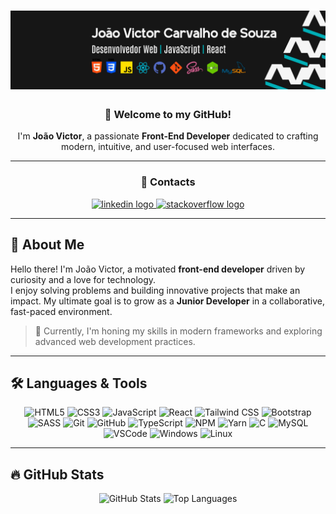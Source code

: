# ![Devictor Banner](./images/bannerdevictor.png)

<div align="center">

### 👋 Welcome to my GitHub!

I'm **João Victor**, a passionate **Front-End Developer** dedicated to crafting modern, intuitive, and user-focused web interfaces.

---

### 📲 **Contacts**

<div align="center">
  <a href="https://www.linkedin.com/in/devjoaocarvalho/" target="_blank">
    <img src="https://img.shields.io/static/v1?message=LinkedIn&logo=linkedin&label=&color=0077B5&logoColor=white&labelColor=&style=for-the-badge" height="25" alt="linkedin logo"  />
  </a>
  <a href="https://stackoverflow.com/users/22921807" target="_blank">
    <img src="https://img.shields.io/static/v1?message=Stackoverflow&logo=stackoverflow&label=&color=FE7A16&logoColor=white&labelColor=&style=for-the-badge" height="25" alt="stackoverflow logo"  />
  </a>
</div>

</div>

---

## 📝 About Me

Hello there! I'm João Victor, a motivated **front-end developer** driven by curiosity and a love for technology.  
I enjoy solving problems and building innovative projects that make an impact. My ultimate goal is to grow as a **Junior Developer** in a collaborative, fast-paced environment.  

> 🚀 Currently, I'm honing my skills in modern frameworks and exploring advanced web development practices.  

---

## 🛠 **Languages & Tools**

<div align="center">
  <img src="https://cdn.jsdelivr.net/gh/devicons/devicon/icons/html5/html5-original.svg" height="50" alt="HTML5" title="HTML5" />
  <img src="https://cdn.jsdelivr.net/gh/devicons/devicon/icons/css3/css3-original.svg" height="50" alt="CSS3" title="CSS3" />
  <img src="https://cdn.jsdelivr.net/gh/devicons/devicon/icons/javascript/javascript-original.svg" height="50" alt="JavaScript" title="JavaScript" />
  <img src="https://cdn.jsdelivr.net/gh/devicons/devicon/icons/react/react-original.svg" height="50" alt="React" title="React" />
  <img src="https://skillicons.dev/icons?i=tailwind" height="50" alt="Tailwind CSS" title="Tailwind CSS"  />
  <img src="https://cdn.jsdelivr.net/gh/devicons/devicon/icons/bootstrap/bootstrap-original.svg" height="50" alt="Bootstrap" title="Bootstrap" />
  <img src="https://cdn.jsdelivr.net/gh/devicons/devicon/icons/sass/sass-original.svg" height="50" alt="SASS" title="SASS" />
  <img src="https://cdn.jsdelivr.net/gh/devicons/devicon/icons/git/git-original.svg" height="50" alt="Git" title="Git" />
  <img src="https://cdn.jsdelivr.net/gh/devicons/devicon/icons/github/github-original.svg" height="50" alt="GitHub" title="GitHub" />
  <img src="https://cdn.jsdelivr.net/gh/devicons/devicon/icons/typescript/typescript-original.svg" height="50" alt="TypeScript" title="TypeScript" />
  <img src="https://cdn.jsdelivr.net/gh/devicons/devicon/icons/npm/npm-original-wordmark.svg" height="50" alt="NPM" title="NPM" />
  <img src="https://cdn.jsdelivr.net/gh/devicons/devicon/icons/yarn/yarn-original.svg" height="50" alt="Yarn" title="Yarn" />
  <img src="https://cdn.jsdelivr.net/gh/devicons/devicon/icons/c/c-original.svg" height="50" alt="C" title="C" />
  <img src="https://cdn.jsdelivr.net/gh/devicons/devicon/icons/mysql/mysql-original.svg" height="50" alt="MySQL" title="MySQL" />
  <img src="https://cdn.jsdelivr.net/gh/devicons/devicon/icons/vscode/vscode-original.svg" height="50" alt="VSCode" title="VSCode" />
  <img src="https://cdn.jsdelivr.net/gh/devicons/devicon/icons/windows8/windows8-original.svg" height="50" alt="Windows" title="Windows" />
  <img src="https://cdn.jsdelivr.net/gh/devicons/devicon/icons/linux/linux-original.svg" height="50" alt="Linux" title="Linux" />
</div>

---

## 🔥 **GitHub Stats**

<div align="center">
  <img src="https://github-readme-stats.vercel.app/api?username=0carvalh0&hide_title=false&hide_rank=false&show_icons=true&include_all_commits=true&count_private=true&disable_animations=false&theme=gotham&locale=en&hide_border=false" height="200" alt="GitHub Stats" />
  <img src="https://github-readme-stats.vercel.app/api/top-langs?username=0carvalh0&locale=en&hide_title=false&layout=compact&card_width=320&langs_count=6&theme=gotham&hide_border=false" height="200" alt="Top Languages" />
</div>
